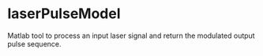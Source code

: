 laserPulseModel
===============

Matlab tool to process an input laser signal and return the modulated output pulse sequence. 
